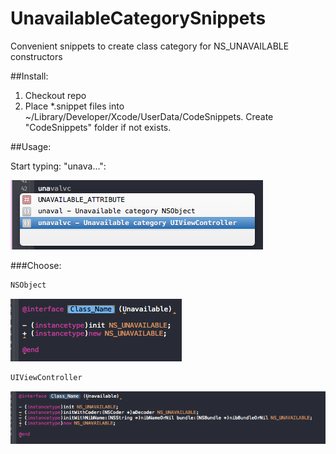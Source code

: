 # UnavailableCategorySnippets
Convenient snippets to create class category for NS_UNAVAILABLE constructors

##Install:

1. Checkout repo
2. Place *.snippet files into ~/Library/Developer/Xcode/UserData/CodeSnippets. Create "CodeSnippets" folder if not exists.

##Usage:

Start typing: "unava...":

![Snippet call](/screenshots/1.png)

###Choose:

```objective-c
NSObject
```

![NSObject](/screenshots/2.png)


```objective-c
UIViewController
```

![UIViewController](/screenshots/3.png)
